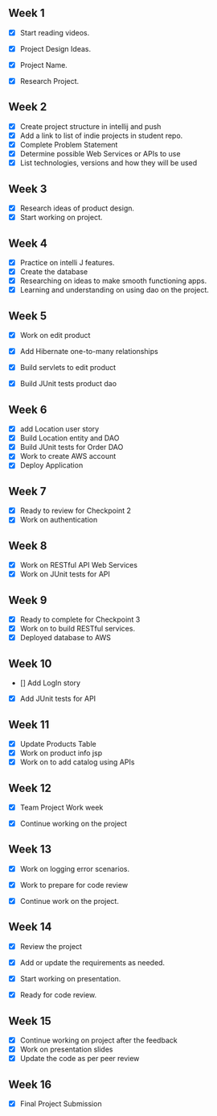 ## Week 1
- [x] Start reading videos.
- [x] Project Design Ideas.
- [x] Project Name.
- [x] Research Project.


## Week 2

- [x] Create project structure in intellij and push
- [x]  Add a link to list of indie projects in student repo.
- [x]  Complete Problem Statement
- [x]  Determine possible Web Services or APIs to use
- [x]  List technologies, versions and how they will be used

## Week 3

- [x] Research ideas of product design.
- [x]  Start working on project.

## Week 4

- [x] Practice on intelli J features.
- [x]  Create the database
- [x]  Researching on ideas  to make smooth functioning apps.
- [x]  Learning and understanding on using dao on the project.

## Week 5

- [x] Work on edit product
- [x] Add Hibernate one-to-many relationships
- [x] Build servlets to edit product
- [x] Build JUnit tests product dao


## Week 6

- [X] add Location user story
- [X] Build Location entity and DAO
- [X] Build JUnit tests for Order DAO
- [X] Work to create AWS account
- [X] Deploy Application

## Week 7

- [X] Ready to review for Checkpoint 2
- [x] Work on authentication 

## Week 8

- [x] Work on RESTful API Web Services
- [x]  Work on JUnit tests for API

## Week 9

- [x] Ready to complete for Checkpoint 3
- [X] Work on to build RESTful services.
- [x] Deployed database to AWS

## Week 10

- [] Add LogIn story
- [X] Add JUnit tests for API

## Week 11

- [x] Update Products Table
- [X] Work on product info jsp
- [X] Work on to add catalog using APIs

## Week 12

- [X]  Team Project Work week
- [X]   Continue working on the project


## Week 13

- [X] Work on logging error scenarios.
- [X] Work to prepare for code review
- [X] Continue work on the project.


## Week 14

- [X] Review the project
- [X] Add or update the requirements as needed.
- [X] Start working on presentation.
- [X] Ready for code review.


## Week 15

- [X] Continue working on project after the feedback
- [X] Work on presentation slides
- [X] Update the code as per peer review

## Week 16
- [X] Final Project Submission

